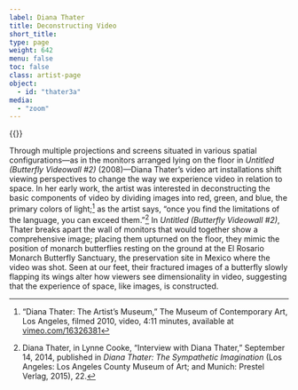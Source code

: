 ```yaml
---
label: Diana Thater
title: Deconstructing Video
short_title:
type: page
weight: 642
menu: false
toc: false
class: artist-page
object:
  - id: "thater3a"
media:
  - "zoom"
---
```

{{<q-figure id="thater3a" >}}

Through multiple projections and screens situated in various spatial configurations—as in the monitors arranged lying on the floor in *Untitled (Butterfly Videowall \#2)* (2008)—Diana Thater’s video art installations shift viewing perspectives to change the way we experience video in relation to space. In her early work, the artist was interested in deconstructing the basic components of video by dividing images into red, green, and blue, the primary colors of light;[^1] as the artist says, “once you find the limitations of the language, you can exceed them.”[^2] In *Untitled (Butterfly Videowall \#2)*, Thater breaks apart the wall of monitors that would together show a comprehensive image; placing them upturned on the floor, they mimic the position of monarch butterflies resting on the ground at the El Rosario Monarch Butterfly Sanctuary, the preservation site in Mexico where the video was shot. Seen at our feet, their fractured images of a butterfly slowly flapping its wings alter how viewers see dimensionality in video, suggesting that the experience of space, like images, is constructed.

[^1]: “Diana Thater: The Artist’s Museum,” The Museum of Contemporary Art, Los Angeles, filmed 2010, video, 4:11 minutes, available at [vimeo.com/16326381](https://vimeo.com/16326381.)

[^2]: Diana Thater, in Lynne Cooke, “Interview with Diana Thater,” September 14, 2014, published in *Diana Thater: The Sympathetic Imagination* (Los Angeles: Los Angeles County Museum of Art; and Munich: Prestel Verlag, 2015), 22.
